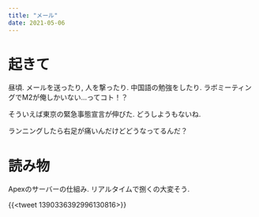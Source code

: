 ```yaml
---
title: "メール"
date: 2021-05-06
---
```


# 起きて
昼頃. メールを送ったり, 人を撃ったり. 中国語の勉強をしたり. ラボミーティングでM2が俺しかいない...ってコト！？

そういえば東京の緊急事態宣言が伸びた. どうしようもないね.

ランニングしたら右足が痛いんだけどどうなってるんだ？

# 読み物
Apexのサーバーの仕組み. リアルタイムで捌くの大変そう.

{{<tweet 1390336392996130816>}}